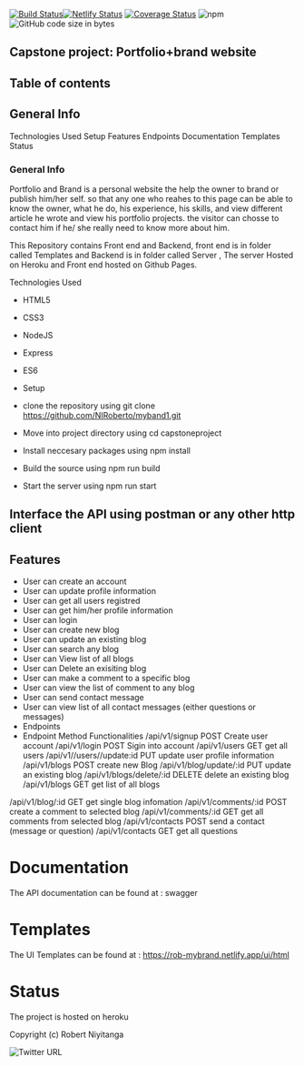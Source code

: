 [![Build Status](https://travis-ci.com/NIRoberto/myband.svg?branch=develop)](https://travis-ci.com/NIRoberto/myband)[![Netlify Status](https://api.netlify.com/api/v1/badges/2d170af8-8240-4315-93ee-0efc4c5618af/deploy-status)](https://app.netlify.com/sites/robzweb/deploys) [![Coverage Status](https://coveralls.io/repos/github/NIRoberto/myband1/badge.svg?branch=ch-increase-coverage)](https://coveralls.io/github/NIRoberto/myband1?branch=ch-increase-coverage) ![npm](https://img.shields.io/npm/v/npm) ![GitHub code size in bytes](https://img.shields.io/github/languages/code-size/NIRoberto/myband1)
## Capstone project: Portfolio+brand website
## Table of contents
## General Info
Technologies Used
Setup
Features
Endpoints
Documentation
Templates
Status

### General Info
Portfolio and Brand is a personal website the help the owner to brand or publish him/her self. so that any one who reahes to this page can be able to know the owner, what he do, his experience, his skills, and view different article he wrote and view his portfolio projects. the visitor can chosse to contact him if he/ she really need to know more about him.

This Repository contains Front end and Backend, front end is in folder called Templates and Backend is in folder called Server , The server Hosted on Heroku and Front end hosted on Github Pages.

Technologies Used
- HTML5
- CSS3
- NodeJS
- Express
- ES6
- Setup

- clone the repository using git clone https://github.com/NIRoberto/myband1.git
- Move into project directory using cd capstoneproject
- Install neccesary packages using npm install
- Build the source using npm run build
- Start the server using npm run start

## Interface the API using postman or any other http client
## Features
- User can create an account
- User can update profile information
- User can get all users registred
- User can get him/her profile information
- User can login
- User can create new blog
- User can update an existing blog
- User can search any blog
- User can View list of all blogs
- User can Delete an exisiting blog
- User can make a comment to a specific blog
- User can view the list of comment to any blog
- User can send contact message
- User can view list of all contact messages (either questions or messages)
- Endpoints
- Endpoint	Method	Functionalities
/api/v1/signup	POST	Create user account
/api/v1/login	POST	Sigin into account
/api/v1/users	GET	get all users
/api/v1//users//update:id	PUT	update user profile information
/api/v1/blogs	POST	create new Blog
/api/v1/blog/update/:id	PUT	update an existing blog
/api/v1/blogs/delete/:id	DELETE	delete an existing blog
/api/v1/blogs	GET	get list of all blogs

/api/v1/blog/:id	GET	get single blog infomation
/api/v1/comments/:id	POST	create a comment to selected blog
/api/v1/comments/:id	GET	get all comments from selected blog
/api/v1/contacts	POST	send a contact (message or question)
/api/v1/contacts	GET	get all questions

# Documentation
The API documentation can be found at : swagger 

# Templates
The UI Templates can be found at : https://rob-mybrand.netlify.app/ui/html

# Status
The project is hosted on heroku

Copyright (c)  Robert Niyitanga

![Twitter URL](https://img.shields.io/twitter/url?style=social&url=https%3A%2F%2Ftwitter%2F%40RobertNiyitanga)
